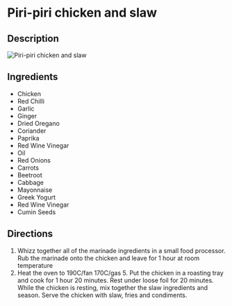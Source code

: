 # Piri-piri chicken and slaw

## Description
![Piri-piri chicken and slaw](https://www.themealdb.com/images/media/meals/hglsbl1614346998.jpg "Piri-piri chicken and slaw")

## Ingredients
- Chicken
- Red Chilli
- Garlic
- Ginger
- Dried Oregano
- Coriander
- Paprika
- Red Wine Vinegar
- Oil
- Red Onions
- Carrots
- Beetroot
- Cabbage
- Mayonnaise
- Greek Yogurt
- Red Wine Vinegar
- Cumin Seeds

## Directions
1. Whizz together all of the marinade ingredients in a small food processor. Rub the marinade onto the chicken and leave for 1 hour at room temperature
2. Heat the oven to 190C/fan 170C/gas 5. Put the chicken in a roasting tray and cook for 1 hour 20 minutes. Rest under loose foil for 20 minutes. While the chicken is resting, mix together the slaw ingredients and season. Serve the chicken with slaw, fries and condiments.
